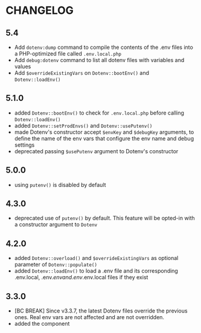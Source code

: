 CHANGELOG
=========

5.4
---

 * Add `dotenv:dump` command to compile the contents of the .env files into a PHP-optimized file called `.env.local.php`
 * Add `debug:dotenv` command to list all dotenv files with variables and values
 * Add `$overrideExistingVars` on `Dotenv::bootEnv()` and `Dotenv::loadEnv()`

5.1.0
-----

 * added `Dotenv::bootEnv()` to check for `.env.local.php` before calling `Dotenv::loadEnv()`
 * added `Dotenv::setProdEnvs()` and `Dotenv::usePutenv()`
 * made Dotenv's constructor accept `$envKey` and `$debugKey` arguments, to define
   the name of the env vars that configure the env name and debug settings
 * deprecated passing `$usePutenv` argument to Dotenv's constructor

5.0.0
-----

 * using `putenv()` is disabled by default

4.3.0
-----

 * deprecated use of `putenv()` by default. This feature will be opted-in with a constructor argument to `Dotenv`

4.2.0
-----

 * added `Dotenv::overload()` and `$overrideExistingVars` as optional parameter of `Dotenv::populate()`
 * added `Dotenv::loadEnv()` to load a .env file and its corresponding .env.local, .env.$env and .env.$env.local files if they exist

3.3.0
-----

 * [BC BREAK] Since v3.3.7, the latest Dotenv files override the previous ones. Real env vars are not affected and are not overridden.
 * added the component
